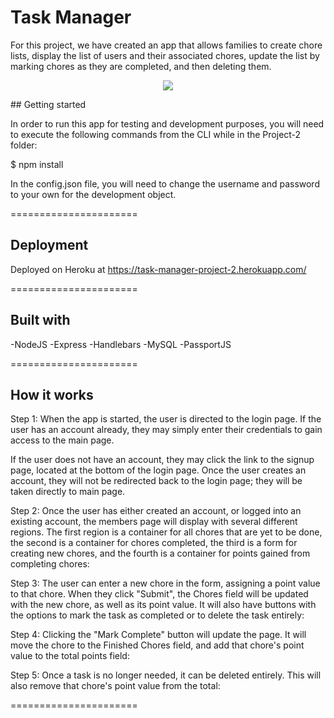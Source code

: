 # Task Manager

For this project, we have created an app that allows families to create chore lists, display the list of users and their associated chores, update the list by marking chores as they are completed, and then deleting them.
<p align="center">
<img src="https://user-images.githubusercontent.com/31428973/61823695-49b57900-ae2a-11e9-83a4-6094ea562f9d.gif">
</p>
## Getting started

In order to run this app for testing and development purposes, you will need to execute the following commands from the CLI while in the Project-2 folder:

$ npm install

In the config.json file, you will need to change the username and password to your own for the development object.

======================

## Deployment

Deployed on Heroku at https://task-manager-project-2.herokuapp.com/

======================

## Built with

-NodeJS
-Express
-Handlebars
-MySQL
-PassportJS

======================

## How it works

Step 1: When the app is started, the user is directed to the login page. If the user has an account already, they may simply enter their credentials to gain access to the main page.



If the user does not have an account, they may click the link to the signup page, located at the bottom of the login page. Once the user creates an account, they will not be redirected back to the login page; they will be taken directly to main page.



Step 2: Once the user has either created an account, or logged into an existing account, the members page will display with several different regions. The first region is a container for all chores that are yet to be done, the second is a container for chores completed, the third is a form for creating new chores, and the fourth is a container for points gained from completing chores:



Step 3: The user can enter a new chore in the form, assigning a point value to that chore. When they click "Submit", the Chores field will be updated with the new chore, as well as its point value. It will also have buttons with the options to mark the task as completed or to delete the task entirely:



Step 4: Clicking the "Mark Complete" button will update the page. It will move the chore to the Finished Chores field,
and add that chore's point value to the total points field:



Step 5: Once a task is no longer needed, it can be deleted entirely. This will also remove that chore's point value from the total:


======================

